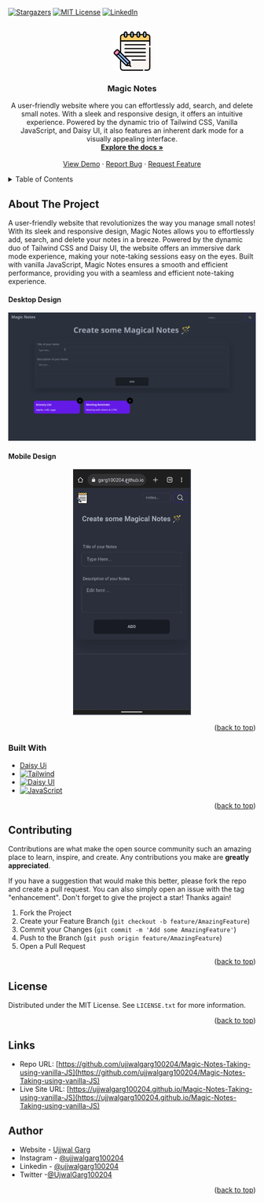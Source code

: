 <!-- Improved compatibility of back to top link: See: https://github.com/othneildrew/Best-README-Template/pull/73 -->

<a id="readme-top"></a>

<!-- PROJECT SHIELDS -->

[![Stargazers][stars-shield]][stars-url]
[![MIT License][license-shield]][license-url]
[![LinkedIn][linkedin-shield]][linkedin-url]

<!-- PROJECT LOGO -->
<br />
<div align="center">
  <a href="https://github.com/ujjwalgarg100204/Magic-Notes-Taking-using-vanilla-JS">
    <img src="./images/brand-icon.png" alt="Logo" width="80" height="80">
  </a>

<h3 align="center">Magic Notes</h3>

  <p align="center">
    A user-friendly website where you can effortlessly add, search, and delete small notes. With a sleek and responsive design, it offers an intuitive experience. Powered by the dynamic trio of Tailwind CSS, Vanilla JavaScript, and Daisy UI, it also features an inherent dark mode for a visually appealing interface.
    <br />
    <a href="https://github.com/ujjwalgarg100204/Magic-Notes-Taking-using-vanilla-JS"><strong>Explore the docs »</strong></a>
    <br />
    <br />
    <a href="https://ujjwalgarg100204.github.io/Magic-Notes-Taking-using-vanilla-JS">View Demo</a>
    ·
    <a href="https://github.com/ujjwalgarg100204/Magic-Notes-Taking-using-vanilla-JS/issues">Report Bug</a>
    ·
    <a href="https://github.com/ujjwalgarg100204/Magic-Notes-Taking-using-vanilla-JS/issues">Request Feature</a>
  </p>
</div>

<!-- TABLE OF CONTENTS -->
<details>
  <summary>Table of Contents</summary>
  <ol>
    <li>
      <a href="#about-the-project">About The Project</a>
      <ul>
        <li><a href="#built-with">Built With</a></li>
      </ul>
    </li>
    <li><a href="#contributing">Contributing</a></li>
    <li><a href="#license">License</a></li>
    <li><a href="#contact">Author</a></li>
  </ol>
</details>

<!-- ABOUT THE PROJECT -->

## About The Project

A user-friendly website that revolutionizes the way you manage small notes! With its sleek and responsive design, Magic Notes allows you to effortlessly add, search, and delete your notes in a breeze. Powered by the dynamic duo of Tailwind CSS and Daisy UI, the website offers an immersive dark mode experience, making your note-taking sessions easy on the eyes. Built with vanilla JavaScript, Magic Notes ensures a smooth and efficient performance, providing you with a seamless and efficient note-taking experience.

#### Desktop Design

<p align="center">
  <img src="./screenshots/desktop-view.gif" alt="desktop view" width="600"  />
</p>

#### Mobile Design

<p align="center">
	<img src="./screenshots/mobile-view.gif" alt="mobile view" height="500" /> 
</p>

<p align="right">(<a href="#readme-top">back to top</a>)</p>

### Built With

-   [Daisy Ui][daisyui-url]
-   [![Tailwind][tailwind-shield]][tailwind-url]
-   [![Daisy UI][css-shield]][daisyui-url]
-   [![JavaScript][js-sheild]][javascript-url]

<p align="right">(<a href="#readme-top">back to top</a>)</p>

<!-- CONTRIBUTING -->

## Contributing

Contributions are what make the open source community such an amazing place to learn, inspire, and create. Any contributions you make are **greatly appreciated**.

If you have a suggestion that would make this better, please fork the repo and create a pull request. You can also simply open an issue with the tag "enhancement".
Don't forget to give the project a star! Thanks again!

1. Fork the Project
2. Create your Feature Branch (`git checkout -b feature/AmazingFeature`)
3. Commit your Changes (`git commit -m 'Add some AmazingFeature'`)
4. Push to the Branch (`git push origin feature/AmazingFeature`)
5. Open a Pull Request

<p align="right">(<a href="#readme-top">back to top</a>)</p>

<!-- LICENSE -->

## License

Distributed under the MIT License. See `LICENSE.txt` for more information.

<p align="right">(<a href="#readme-top">back to top</a>)</p>

## Links

-   Repo URL: [https://github.com/ujjwalgarg100204/Magic-Notes-Taking-using-vanilla-JS](https://github.com/ujjwalgarg100204/Magic-Notes-Taking-using-vanilla-JS)
-   Live Site URL: [https://ujjwalgarg100204.github.io/Magic-Notes-Taking-using-vanilla-JS](https://ujjwalgarg100204.github.io/Magic-Notes-Taking-using-vanilla-JS)

<!-- AUTHOR -->

## Author

-   Website - [Ujjwal Garg](https://github.com/ujjwalgarg100204)
-   Instagram - [@ujjwalgarg100204](https://www.instagram.com/ujjwalgarg100204/)
-   Linkedin - [@ujjwalgarg100204](https://www.linkedin.com/in/ujjwal-garg-3a5639243/)
-   Twitter -[@UjwalGarg100204](https://twitter.com/UjwalGarg100204)

<p align="right">(<a href="#readme-top">back to top</a>)</p>

<!-- MARKDOWN LINKS & IMAGES -->
<!-- https://www.markdownguide.org/basic-syntax/#reference-style-links -->

[stars-shield]: https://img.shields.io/github/stars/ujjwalgarg100204/Magic-Notes-Taking-using-vanilla-JS.svg?style=for-the-badge
[stars-url]: https://github.com/ujjwalgarg100204/Magic-Notes-Taking-using-vanilla-JS/stargazers
[license-shield]: https://img.shields.io/github/license/ujjwalgarg100204/Magic-Notes-Taking-using-vanilla-JS.svg?style=for-the-badge
[license-url]: https://github.com/ujjwalgarg100204/Magic-Notes-Taking-using-vanilla-JS/blob/master/LICENSE.txt
[linkedin-shield]: https://img.shields.io/badge/-LinkedIn-black.svg?style=for-the-badge&logo=linkedin&colorB=555
[linkedin-url]: https://www.linkedin.com/in/ujjwal-garg-3a5639243
[desktop-view-screenshot]: ./screenshots/desktop-view.png
[mobile-view-screenshot]: ./screenshots/mobile-view.png
[tailwind-shield]: https://img.shields.io/badge/Tailwind_CSS-38B2AC?style=for-the-badge&logo=tailwind-css&logoColor=white
[tailwind-url]: https://tailwindcss.com
[css-shield]: https://img.shields.io/badge/CSS3-1572B6?style=for-the-badge&logo=css3&logoColor=white
[daisyui-url]: https://daisyui.com/
[js-sheild]: https://img.shields.io/badge/JavaScript-F7DF1E?style=for-the-badge&logo=javascript&logoColor=black
[javascript-url]: https://developer.mozilla.org/en-US/docs/Web/JavaScript

